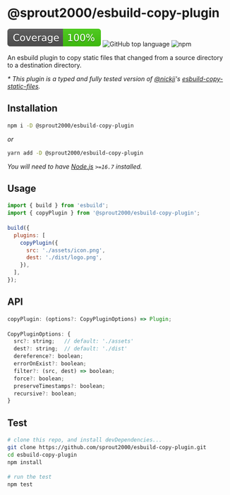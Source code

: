 # @sprout2000/esbuild-copy-plugin
![jest](./coverage/badge.svg)
![GitHub top language](https://img.shields.io/github/languages/top/sprout2000/esbuild-copy-plugin)
![npm](https://img.shields.io/npm/dt/@sprout2000/esbuild-copy-plugin)

An esbuild plugin to copy static files that changed from a source directory to a destination directory.

_* This plugin is a typed and fully tested version of [@nickjj](https://github.com/nickjj)'s [esbuild-copy-static-files](https://github.com/nickjj/esbuild-copy-static-files)._

## Installation

```sh
npm i -D @sprout2000/esbuild-copy-plugin
```

_or_

```sh
yarn add -D @sprout2000/esbuild-copy-plugin
```

_You will need to have [Node.js](https://nodejs.org/) `>=16.7` installed._

## Usage

```js
import { build } from 'esbuild';
import { copyPlugin } from '@sprout2000/esbuild-copy-plugin';

build({
  plugins: [
    copyPlugin({
      src: './assets/icon.png',
      dest: './dist/logo.png',
    }),
  ],
});
```

## API

```js
copyPlugin: (options?: CopyPluginOptions) => Plugin;

CopyPluginOptions: {
  src?: string;   // default: './assets'
  dest?: string;  // default: './dist'
  dereference?: boolean;
  errorOnExist?: boolean;
  filter?: (src, dest) => boolean;
  force?: boolean;
  preserveTimestamps?: boolean;
  recursive?: boolean;
}
```

## Test

```sh
# clone this repo, and install devDependencies...
git clone https://github.com/sprout2000/esbuild-copy-plugin.git
cd esbuild-copy-plugin
npm install

# run the test
npm test
```
